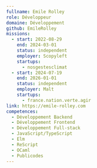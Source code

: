 ```yaml
---
fullname: Emile Rolley
role: Développeur
domaine: Développement
github: EmileRolley
missions:
  - start: 2022-08-29
    end: 2024-03-01
    status: independent
    employer: Scopyleft
    startups:
      - nosgestesclimat
  - start: 2024-07-19
    end: 2026-01-01
    status: independent
    employer: Malt
    startups:
      - france.nation.verte.agir
link: https://emile-rolley.com
competences:
  - Développement Backend
  - Développement Frontend
  - Développement Full-stack
  - JavaScript/TypeScript
  - Elm
  - ReScript
  - OCaml
  - Publicodes
---
```

